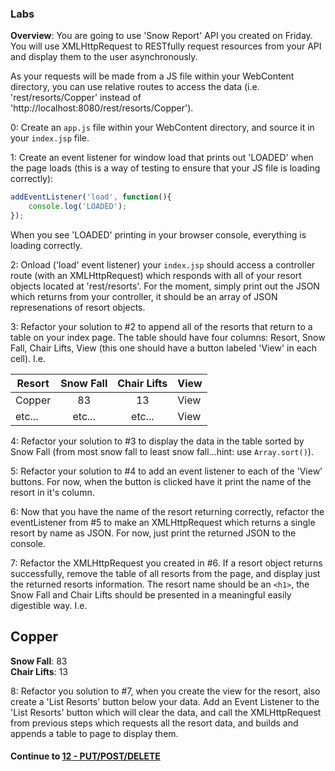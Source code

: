 ### Labs
**Overview**: You are going to use 'Snow Report' API you created on Friday. You will use XMLHttpRequest to RESTfully request resources from your API and display them to the user asynchronously.  
  
As your requests will be made from a JS file within your WebContent directory, you can use relative routes to access the data (i.e. 'rest/resorts/Copper' instead of 'http://localhost:8080/rest/resorts/Copper').  
  
0: Create an `app.js` file within your WebContent directory, and source it in your `index.jsp` file.  
  
1: Create an event listener for window load that prints out 'LOADED' when the page loads (this is a way of testing to ensure that your JS file is loading correctly):  
  
```javascript
addEventListener('load', function(){
	console.log('LOADED');
});
```
  
When you see 'LOADED' printing in your browser console, everything is loading correctly.  
  
2: Onload ('load' event listener) your `index.jsp` should access a controller route (with an XMLHttpRequest) which responds with all of your resort objects located at 'rest/resorts'. For the moment, simply print out the JSON which returns from your controller, it should be an array of JSON represenations of resort objects.
  
  
3: Refactor your solution to #2 to append all of the resorts that return to a table on your index page. The table should have four columns: Resort, Snow Fall, Chair Lifts, View (this one should have a button labeled 'View' in each cell). I.e.  
  
| Resort | Snow Fall | Chair Lifts | View |
|------|:---:|:---:|---|
|Copper|83|13|View|
|etc...|etc...|etc...|View|  

  
4: Refactor your solution to #3 to display the data in the table sorted by Snow Fall (from most snow fall to least snow fall...hint: use `Array.sort()`).  
  
5: Refactor your solution to #4 to add an event listener to each of the 'View' buttons. For now, when the button is clicked have it print the name of the resort in it's column.  
  
6: Now that you have the name of the resort returning correctly, refactor the eventListener from #5 to make an XMLHttpRequest which returns a single resort by name as JSON. For now, just print the returned JSON to the console.  
  
7: Refactor the XMLHttpRequest you created in #6. If a resort object returns successfully, remove the table of all resorts from the page, and display just the returned resorts information. The resort name should be an `<h1>`, the Snow Fall and Chair Lifts should be presented in a meaningful easily digestible way. I.e.
  
## Copper
**Snow Fall**: 83  
**Chair Lifts**: 13
  
  
8: Refactor you solution to #7, when you create the view for the resort, also create a 'List Resorts' button below your data. Add an Event Listener to the 'List Resorts' button which will clear the data, and call the XMLHttpRequest from previous steps which requests all the resort data, and builds and appends a table to page to display them.
  
#### Continue to [12 - PUT/POST/DELETE](12_PutPostDelete.md)